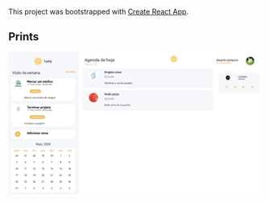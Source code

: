 This project was bootstrapped with [Create React App](https://github.com/facebook/create-react-app).

## Prints

![Imagem](https://github.com/eduardozampiere/Taskly/blob/master/prints/print.png)
 
